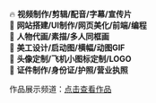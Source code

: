 🔥 **视频制作/剪辑/配音/字幕/宣传片**  
🌟 **网站搭建/UI制作/网页美化/前端/编程**  
🌟 **人物代画/素描/多人同框画**  
🌟 **美工设计/启动图/横幅/动图GIF**  
🌟 **头像定制/飞机小图标定制/LOGO**  
🌟 **证件制作/身份证/护照/营业执照**  

作品展示频道：[点击查看作品](https://t.me/PPT9901)
